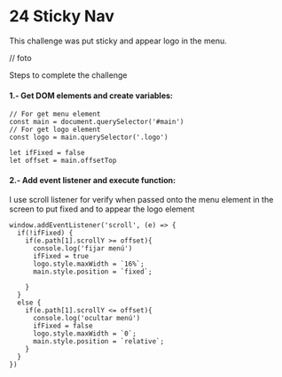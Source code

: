 # 24 Sticky Nav

This challenge was put sticky and appear logo in the menu.


// foto 


Steps to complete the challenge


#### 1.- Get DOM elements and create variables:
    
    // For get menu element
    const main = document.querySelector('#main')
    // For get logo element
    const logo = main.querySelector('.logo')
    
    let ifFixed = false
    let offset = main.offsetTop


#### 2.- Add event listener and execute function:

I use scroll listener for verify when passed onto the menu element in the screen to put fixed and to appear the logo element 

    window.addEventListener('scroll', (e) => {
      if(!ifFixed) {
        if(e.path[1].scrollY >= offset){
          console.log('fijar menú')
          ifFixed = true
          logo.style.maxWidth = `16%`;
          main.style.position = `fixed`;
    
        } 
      } 
      else {
        if(e.path[1].scrollY <= offset){
          console.log('ocultar menú')
          ifFixed = false
          logo.style.maxWidth = `0`;
          main.style.position = `relative`;
        }
      }
    })